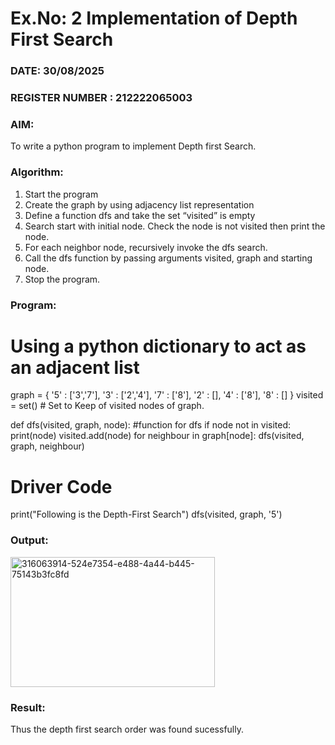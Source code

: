 # Ex.No: 2  Implementation of Depth First Search
### DATE: 30/08/2025                                                                           
### REGISTER NUMBER : 212222065003
### AIM: 
To write a python program to implement Depth first Search. 
### Algorithm:
1. Start the program
2. Create the graph by using adjacency list representation
3. Define a function dfs and take the set “visited” is empty 
4. Search start with initial node. Check the node is not visited then print the node.
5. For each neighbor node, recursively invoke the dfs search.
6. Call the dfs function by passing arguments visited, graph and starting node.
7. Stop the program.
### Program:
# Using a python dictionary to act as an adjacent list
graph = { 
   '5' : ['3','7'],
   '3' : ['2','4'],
   '7' : ['8'],
   '2' : [],
   '4' : ['8'],
   '8' : []
}
visited = set() # Set to Keep of visited nodes of graph.
   
def dfs(visited, graph, node): #function for dfs
    if node not in visited:
        print(node)
        visited.add(node)
        for neighbour in graph[node]:
            dfs(visited, graph, neighbour)
# Driver Code
print("Following is the Depth-First Search")
dfs(visited, graph, '5')
### Output:
<img width="327" height="208" alt="316063914-524e7354-e488-4a44-b445-75143b3fc8fd" src="https://github.com/user-attachments/assets/db14280b-77a9-4a8b-a244-d06995cb0cb6" />



### Result:
Thus the depth first search order was found sucessfully.
